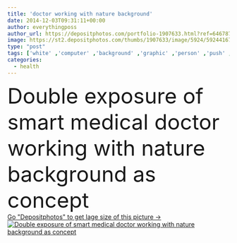 ```yaml
---
title: 'doctor working with nature background'
date: 2014-12-03T09:31:11+00:00
author: everythingposs
author_url: https://depositphotos.com/portfolio-1907633.html?ref=64678756
image: https://st2.depositphotos.com/thumbs/1907633/image/5924/59244167/api_thumb_450.jpg?forcejpeg=true
type: "post"
tags: ['white' ,'computer' ,'background' ,'graphic' ,'person' ,'push' ,'human' ,'caucasian' ,'health' ,'medicine' ,'medical' ,'care' ,'tech' ,'technology' ,'hand' ,'modern' ,'symbol' ,'eye' ,'Cardiology' ,'doctor' ,'heart' ,'button' ,'display' ,'screen' ,'digital' ,'press' ,'touch' ,'network' ,'data' ,'stethoscope' ,'exam' ,'professional' ,'test' ,'work' ,'future' ,'navigation' ,'report' ,'virtual' ,'graph' ,'chart' ,'interface' ,'diagram' ,'molecule' ,'medic' ,'cardiologist' ,'portal' ]
categories: 
  - health
---
```

<div aling="center">
            <font size="60"> Double exposure of smart medical doctor working with nature background as concept</font>   
</div>
<div>
    <a href='https://st2.depositphotos.com/thumbs/1907633/image/5924/59244167/api_thumb_450.jpg?forcejpeg=true?ref=64678756' target=_blank > Go "Depositphotos" to get lage size of this picture ->
        <img href='https://st2.depositphotos.com/thumbs/1907633/image/5924/59244167/api_thumb_450.jpg?forcejpeg=true?ref=64678756' src='https://st2.depositphotos.com/1907633/5924/i/950/depositphotos_59244167-stock-photo-doctor-working-with-nature-background.jpg?forcejpeg=true' alt='Double exposure of smart medical doctor working with nature background as concept' >
    </a>
</div>
